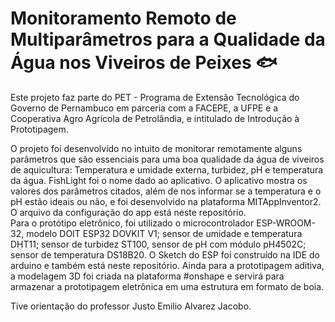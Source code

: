 # Monitoramento Remoto de Multiparâmetros para a Qualidade da Água nos Viveiros de Peixes 🐟

Este projeto faz parte do PET - Programa de Extensão Tecnológica do Governo de Pernambuco em parceria com a FACEPE, a UFPE e a Cooperativa Agro Agrícola de Petrolândia, e intitulado de Introdução à Prototipagem.

O projeto foi desenvolvido no intuito de monitorar remotamente alguns parâmetros que são essenciais para uma boa qualidade da água de viveiros de aquicultura: Temperatura e umidade externa, turbidez, pH e temperatura da água. FishLight foi o nome dado ao aplicativo. O aplicativo mostra os valores dos parâmetros citados, além de nos informar se a temperatura e o pH estão ideais ou não, e foi desenvolvido na plataforma MITAppInventor2. O arquivo da configuração do app está neste repositório.          
Para o protótipo eletrônico, foi utilizado o microcontrolador ESP-WROOM-32, modelo DOIT ESP32 DOVKIT V1; sensor de umidade e temperatura DHT11; sensor de turbidez ST100, sensor de pH com módulo pH4502C; sensor de temperatura DS18B20. O Sketch do ESP foi construído na IDE do arduino e também está neste repositório.
Ainda para a prototipagem aditiva, a modelagem 3D foi criada na plataforma #onshape e servirá para armazenar a prototipagem eletrônica em uma estrutura em formato de boia.     
        
Tive orientação do professor Justo Emilio Alvarez Jacobo. 
